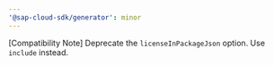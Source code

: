 ```yaml
---
'@sap-cloud-sdk/generator': minor
---
```


[Compatibility Note] Deprecate the `licenseInPackageJson` option. Use `include` instead.
